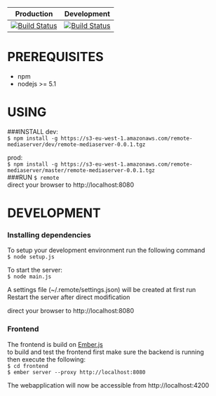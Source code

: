 Production | Development
--- | ---
[![Build Status](https://travis-ci.com/OwenRay/remote.svg?token=uLVecMrGXxYbztvo1nvC&branch=master)](https://travis-ci.com/OwenRay/remote) | [![Build Status](https://travis-ci.com/OwenRay/remote.svg?token=uLVecMrGXxYbztvo1nvC&branch=dev)](https://travis-ci.com/OwenRay/remote)

# PREREQUISITES
- npm  
- nodejs >= 5.1

# USING
###INSTALL
dev:  
`$ npm install -g https://s3-eu-west-1.amazonaws.com/remote-mediaserver/dev/remote-mediaserver-0.0.1.tgz`  

prod:  
`$ npm install -g https://s3-eu-west-1.amazonaws.com/remote-mediaserver/master/remote-mediaserver-0.0.1.tgz`  
###RUN
`$ remote`  
direct your browser to http://localhost:8080

# DEVELOPMENT
### Installing dependencies
To setup your development environment run the following command  
`$ node setup.js`  
  
To start the server:  
`$ node main.js`  
  
A settings file (~/.remote/settings.json) will be created at first run  
Restart the server after direct modification  
  
direct your browser to http://localhost:8080  
  
### Frontend
The frontend is build on [Ember.js](emberjs.com)   
to build and test the frontend first make sure the backend is running  
then execute the following:  
`$ cd frontend`  
`$ ember server --proxy http://localhost:8080`  
  
The webapplication will now be accessible from http://localhost:4200
